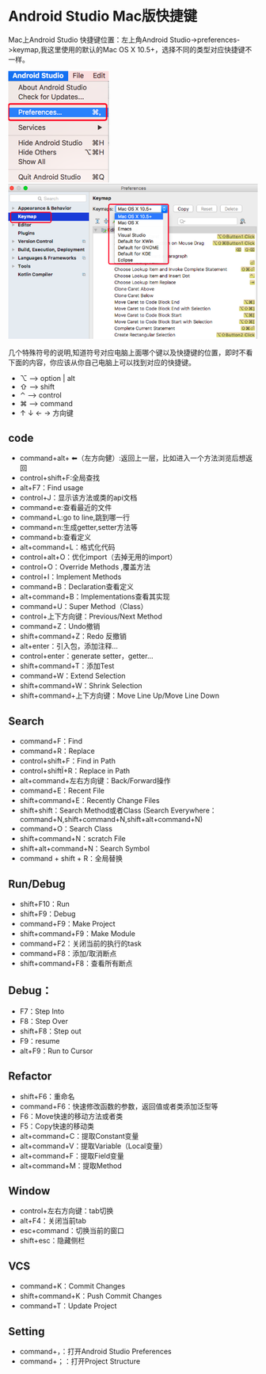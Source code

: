 # Android Studio Mac版快捷键
Mac上Android Studio 快捷键位置：左上角Android Studio->preferences->keymap,我这里使用的默认的Mac OS X 10.5+，选择不同的类型对应快捷键不一样。

![androidstudio_preferences](https://github.com/chenyuzuo/iquick/raw/master/images/androidstudio_preferences.png)
![androidstudio_keymap](https://github.com/chenyuzuo/iquick/raw/master/images/androidstudio_keymap.png)

几个特殊符号的说明,知道符号对应电脑上面哪个键以及快捷键的位置，即时不看下面的内容，你应该从你自己电脑上可以找到对应的快捷键。
- ⌥ —> option | alt 
- ⇧ —> shift 
- ⌃ —> control 
- ⌘ —> command 
- ↑ ↓ ← → 方向键
## code
- command+alt+ ⬅（左方向健）:返回上一层，比如进入一个方法浏览后想返回
- control+shift+F:全局查找
- alt+F7：Find usage 
- control+J：显示该方法或类的api文档
- command+e:查看最近的文件 
- command+L:go to line,跳到哪一行
- command+n:生成getter,setter方法等
- command+b:查看定义
- alt+command+L：格式化代码 
- control+alt+O：优化import（去掉无用的import） 
- control+O：Override Methods ,覆盖方法
- control+I：Implement Methods 
- command+B：Declaration查看定义 
- alt+command+B：Implementations查看其实现 
- command+U：Super Method（Class） 
- control+上下方向键：Previous/Next Method 
- command+Z：Undo撤销 
- shift+command+Z：Redo 反撤销
- alt+enter：引入包，添加注释… 
- control+enter：generate setter，getter… 
- shift+command+T：添加Test 
- command+W：Extend Selection 
- shift+command+W：Shrink Selection  
- shift+command+上下方向键：Move Line Up/Move Line Down

## Search
- command+F：Find 
- command+R：Replace 
- control+shift+F：Find in Path 
- control+shiftÏ+R：Replace in Path 
- alt+command+左右方向键：Back/Forward操作 
- command+E：Recent File 
- shift+command+E：Recently Change Files 
- shift+shift：Search Method或者Class (Search Everywhere：command+N,shift+command+N,shift+alt+command+N) 
- command+O：Search Class 
- shift+command+N：scratch File 
- shift+alt+command+N：Search Symbol
- command + shift + R：全局替换

## Run/Debug
- shift+F10：Run 
- shift+F9：Debug 
- command+F9：Make Project 
- shift+command+F9：Make Module 
- command+F2：关闭当前的执行的task 
- command+F8：添加/取消断点 
- shift+command+F8：查看所有断点 
## Debug： 
- F7：Step Into 
- F8：Step Over 
- shift+F8：Step out 
- F9：resume 
- alt+F9：Run to Cursor 
## Refactor
- shift+F6：重命名 
- command+F6：快速修改函数的参数，返回值或者类添加泛型等 
- F6：Move快速的移动方法或者类 
- F5：Copy快速的移动类 
- alt+command+C：提取Constant变量 
- alt+command+V：提取Variable（Local变量） 
- alt+command+F：提取Field变量 
- alt+command+M：提取Method
## Window
- control+左右方向键：tab切换 
- alt+F4：关闭当前tab 
- esc+command：切换当前的窗口 
- shift+esc：隐藏侧栏

## VCS
- command+K：Commit Changes 
- shift+command+K：Push Commit Changes 
- command+T：Update Project

## Setting
- command+，：打开Android Studio Preferences  
- command+；：打开Project Structure 
